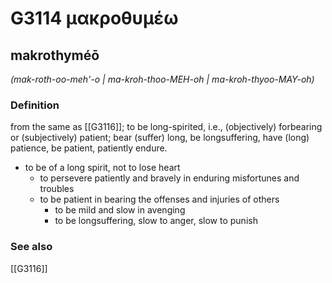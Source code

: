 # G3114 μακροθυμέω

## makrothyméō

_(mak-roth-oo-meh'-o | ma-kroh-thoo-MEH-oh | ma-kroh-thyoo-MAY-oh)_

### Definition

from the same as [[G3116]]; to be long-spirited, i.e., (objectively) forbearing or (subjectively) patient; bear (suffer) long, be longsuffering, have (long) patience, be patient, patiently endure.

- to be of a long spirit, not to lose heart
  - to persevere patiently and bravely in enduring misfortunes and troubles
  - to be patient in bearing the offenses and injuries of others
    - to be mild and slow in avenging
    - to be longsuffering, slow to anger, slow to punish

### See also

[[G3116]]

